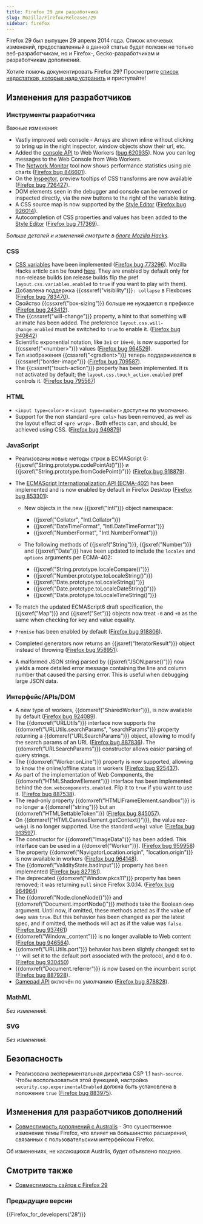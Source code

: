 ```yaml
---
title: Firefox 29 для разработчика
slug: Mozilla/Firefox/Releases/29
sidebar: firefox
---
```


Firefox 29 был выпущен 29 апреля 2014 года. Список ключевых изменений, предоставленный в данной статье будет полезен не только веб-разработчикам, но и Firefox-, Gecko-разработчикам и разработчикам дополнений.

Хотите помочь документировать Firefox 29? Просмотрите [список недостатков, которые надо устранить](http://beta.elchi3.de/doctracker/#list=fx&version=28.0) и приступайте!

## Изменения для разработчиков

### Инструменты разработчика

Важные изменения:

- Vastly improved web console - Arrays are shown inline without clicking to bring up in the right inspector, window objects show their url, etc.
- Added the [console API](/ru/docs/Web/API/console) to Web Workers ([bug 620935](https://bugzilla.mozilla.org/show_bug.cgi?id=620935)). Now you can log messages to the Web Console from Web Workers.
- The [Network Monitor](https://firefox-source-docs.mozilla.org/devtools-user/network_monitor/index.html) tool now shows performance statistics using pie charts ([Firefox bug 846601](https://bugzil.la/846601)).
- On the [Inspector](https://firefox-source-docs.mozilla.org/devtools-user/page_inspector/index.html), preview tooltips of CSS transforms are now available ([Firefox bug 726427](https://bugzil.la/726427)).
- DOM elements seen in the debugger and console can be removed or inspected directly, via the new buttons to the right of the variable listing.
- A CSS source map is now supported by the [Style Editor](https://firefox-source-docs.mozilla.org/devtools-user/style_editor/index.html) ([Firefox bug 926014](https://bugzil.la/926014)).
- Autocompletion of CSS properties and values has been added to the [Style Editor](https://firefox-source-docs.mozilla.org/devtools-user/style_editor/index.html) ([Firefox bug 717369](https://bugzil.la/717369)).

_Больше деталей и изменений смотрите в [блоге Mozilla Hacks](https://hacks.mozilla.org/2014/02/css-source-map-support-network-performance-analysis-more-firefox-developer-tools-episode-29/)._

### CSS

- [CSS variables](/ru/docs/Web/CSS/CSS_cascading_variables/Using_CSS_custom_properties) have been implemented ([Firefox bug 773296](https://bugzil.la/773296)). Mozilla Hacks article can be found [here](https://hacks.mozilla.org/2013/12/css-variables-in-firefox-nightly/). They are enabled by default only for non-release builds (on release builds flip the pref `layout.css.variables.enabled` to `true` if you want to play with them).
- Добавлена поддержка {{cssxref("visibility")}}`: collapse` в
  Flexboxes ([Firefox bug 783470](https://bugzil.la/783470)).
- Свойство {{cssxref("box-sizing")}} больше не нуждается в префиксе ([Firefox bug 243412](https://bugzil.la/243412)).
- The {{cssxref("will-change")}} property, a hint to that something will animate has been added. The preference `layout.css.will-change.enabled` must be switched to `true` to enable it. ([Firefox bug 940842](https://bugzil.la/940842))
- Scientific exponential notation, like `3e1` or `10e+0`, is now supported for {{cssxref("&lt;number&gt;")}} values ([Firefox bug 964529](https://bugzil.la/964529)).
- Тип изображения {{cssxref("&lt;gradient&gt;")}} теперь поддерживается в {{cssxref("border-image")}} ([Firefox bug 709587](https://bugzil.la/709587)).
- The {{cssxref("touch-action")}} property has been implemented. It is not activated by default; the `layout.css.touch_action.enabled` pref controls it. ([Firefox bug 795567](https://bugzil.la/795567))

### HTML

- `<input type=color>` и `<input type=number>` доступны по умолчанию.
- Support for the non standard `<pre cols>` has been removed, as well as the layout effect of `<pre wrap>` . Both effects can, and should, be achieved using CSS. ([Firefox bug 949879](https://bugzil.la/949879))

### JavaScript

- Реализованы новые методы строк в ECMAScript 6: {{jsxref("String.prototype.codePointAt()")}} и {{jsxref("String.prototype.fromCodePoint()")}} ([Firefox bug 918879](https://bugzil.la/918879)).
- The [ECMAScript Internationalization API (ECMA-402)](https://www.ecma-international.org/ecma-402/1.0/) has been implemented and is now enabled by default in Firefox Desktop ([Firefox bug 853301](https://bugzil.la/853301)):
  - New objects in the new {{jsxref("Intl")}} object namespace:
    - {{jsxref("Collator", "Intl.Collator")}}
    - {{jsxref("DateTimeFormat", "Intl.DateTimeFormat")}}
    - {{jsxref("NumberFormat", "Intl.NumberFormat")}}

  - The following methods of {{jsxref("String")}}, {{jsxref("Number")}} and {{jsxref("Date")}} have been updated to include the `locales` and `options` arguments per ECMA-402:
    - {{jsxref("String.prototype.localeCompare()")}}
    - {{jsxref("Number.prototype.toLocaleString()")}}
    - {{jsxref("Date.prototype.toLocaleString()")}}
    - {{jsxref("Date.prototype.toLocaleDateString()")}}
    - {{jsxref("Date.prototype.toLocaleTimeString()")}}

- To match the updated ECMAScript6 draft specification, the {{jsxref("Map")}} and {{jsxref("Set")}} objects now treat `-0` and `+0` as the same when checking for key and value equality.
- `Promise` has been enabled by default ([Firefox bug 918806](https://bugzil.la/918806)).
- Completed generators now returns an {{jsxref("IteratorResult")}} object instead of throwing ([Firefox bug 958951](https://bugzil.la/958951)).
- A malformed JSON string parsed by {{jsxref("JSON.parse()")}} now yields a more detailed error message containing the line and column number that caused the parsing error. This is useful when debugging large JSON data.

### Интерфейс/APIs/DOM

- A new type of workers, {{domxref("SharedWorker")}}, is now available by default ([Firefox bug 924089](https://bugzil.la/924089)).
- The {{domxref("URLUtils")}} interface now supports the {{domxref("URLUtils.searchParams", "searchParams")}} property returning a {{domxref("URLSearchParams")}} object, allowing to modify the search params of an URL ([Firefox bug 887836](https://bugzil.la/887836)). The {{domxref("URLSearchParams")}} constructor allows easier parsing of query strings.
- The {{domxref("Worker.onLine")}} property is now supported, allowing to know the online/offline status in workers ([Firefox bug 925437](https://bugzil.la/925437)).
- As part of the implementation of Web Components, the {{domxref("HTMLShadowElement")}} interface has been implemented behind the `dom.webcomponents.enabled`. Flip it to `true` if you want to use it. ([Firefox bug 887538](https://bugzil.la/887538)).
- The read-only property {{domxref("HTMLIFrameElement.sandbox")}} is no longer a {{domxref("string")}} but an {{domxref("HTMLSettableToken")}} ([Firefox bug 845057](https://bugzil.la/845057)).
- On {{domxref("HTMLCanvasElement.getContext()")}}, the value `moz-webgl` is no longer supported. Use the standard `webgl` value ([Firefox bug 913597](https://bugzil.la/913597)).
- The constructor for {{domxref("ImageData")}} has been added. This interface can be used in a {{domxref("Worker")}}. ([Firefox bug 959958](https://bugzil.la/959958))
- The property {{domxref("NavigatorLocation.origin", "location.origin")}} is now available in workers ([Firefox bug 964148](https://bugzil.la/964148)).
- The {{domxref("ValidityState.badInput")}} property has been implemented ([Firefox bug 827161](https://bugzil.la/827161)).
- The deprecated {{domxref("Window.pkcs11")}} property has been removed; it was returning `null` since Firefox 3.0.14. ([Firefox bug 964964](https://bugzil.la/964964))
- The {{domxref("Node.cloneNode()")}} and {{domxref("Document.importNode()")}} methods take the Boolean `deep` argument. Until now, if omitted, these methods acted as if the value of `deep` was `true`. But this behavior has been changed as per the latest spec, and if omitted, the methods will act as if the value was `false`. ([Firefox bug 937461](https://bugzil.la/937461))
- {{domxref("Window._content")}} is no longer available to Web content ([Firefox bug 946564](https://bugzil.la/946564)).
- {{domxref("URLUtils.port")}} behavior has been slightly changed: set to `''` will set it to the default port associated with the protocol, and `0` to `0.` ([Firefox bug 930450](https://bugzil.la/930450))
- {{domxref("Document.referrer")}} is now based on the incumbent script ([Firefox bug 887928](https://bugzil.la/887928)).
- [Gamepad API](/ru/docs/Web/API/Gamepad_API/Using_the_Gamepad_API) включён по умолчанию ([Firefox bug 878828](https://bugzil.la/878828)).

### MathML

_Без изменений._

### SVG

_Без изменений._

## Безопасность

- Реализована экспериментальная директива CSP 1.1 `hash-source`. Чтобы воспользоваться этой функцией, настройка `security.csp.experimentalEnabled` должна быть установлена в положение `true` ([Firefox bug 883975](https://bugzil.la/883975)).

## Изменения для разработчиков дополнений

- [Совместимость дополнений с Australis](/ru/docs/Mozilla/Firefox/Australis_add-on_compat) - Это существенное изменение темы Firefox, что влияет на большинство расширений, связанных с пользовательским интерфейсом Firefox.

Об изменениях, не касающихся Austrlis, будет объявлено позднее.

## Смотрите также

- [Совместимость сайтов с Firefox 29](/ru/docs/Mozilla/Firefox/Releases/29/Site_Compatibility)

### Предыдущие версии

{{Firefox_for_developers('28')}}

